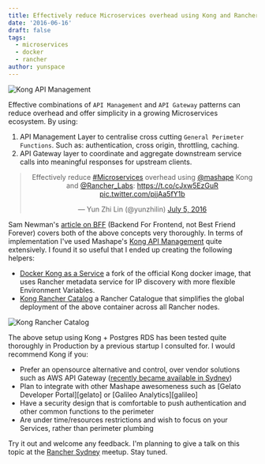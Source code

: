 ```yaml
---
title: Effectively reduce Microservices overhead using Kong and Rancher
date: '2016-06-16'
draft: false
tags:
  - microservices
  - docker
  - rancher
author: yunspace
---
```


![Kong API Management](/images/kong/kong-api-management.png)

Effective combinations of `API Management` and `API Gateway` patterns can reduce overhead and offer simplicity in a growing Microservices ecosystem. By using:

 1. API Management Layer to centralise cross cutting `General Perimeter Functions`. Such as: authentication, cross origin, throttling, caching.  
 2. API Gateway layer to coordinate and aggregate downstream service calls into meaningful responses for upstream clients.

<center><blockquote class="twitter-tweet" data-cards="hidden" data-lang="en"><p lang="en" dir="ltr">Effectively reduce <a href="https://twitter.com/hashtag/Microservices?src=hash">#Microservices</a> overhead using <a href="https://twitter.com/mashape">@mashape</a> Kong and <a href="https://twitter.com/Rancher_Labs">@Rancher_Labs</a>: <a href="https://t.co/cJxw5EzGuR">https://t.co/cJxw5EzGuR</a> <a href="https://t.co/pjjAa5fY1b">pic.twitter.com/pjjAa5fY1b</a></p>&mdash; Yun Zhi Lin (@yunzhilin) <a href="https://twitter.com/yunzhilin/status/750348936640995328">July 5, 2016</a></blockquote>
<script async src="//platform.twitter.com/widgets.js" charset="utf-8"></script></center>

Sam Newman's [article on BFF][bff-pattern] (Backend For Frontend, not Best Friend Forever) covers both of the above concepts very thoroughly. In terms of implementation I've used Mashape's [Kong API Management][kong-url] quite extensively. I found it so useful that I ended up creating the following helpers:  

- [Docker Kong as a Service][kong-docker-service] a fork of the official Kong docker image, that uses Rancher metadata service for IP discovery with more flexible Environment Variables. 
- [Kong Rancher Catalog][kong-catalog] a Rancher Catalogue that simplifies the global deployment of the above container across all Rancher nodes.

![Kong Rancher Catalog](/images/kong/kong-catalog.png)

The above setup using Kong + Postgres RDS has been tested quite thoroughly in Production by a previous startup I consulted for. I would recommend Kong if you:

- Prefer an opensource alternative and control, over vendor solutions such as AWS API Gateway ([recently became available in Sydney][aws-api-gateway-syd])
- Plan to integrate with other Mashape awesomeness such as [Gelato Developer Portal][gelato] or [Galileo Analytics][galileo]
- Have a security design that is comfortable to push authentication and other common functions to the perimeter
- Are under time/resources restrictions and wish to focus on your Services, rather than perimeter plumbing

Try it out and welcome any feedback. I'm planning to give a talk on this topic at the [Rancher Sydney][rancher-syd] meetup. Stay tuned.


[aws-api-gateway-syd]:	https://aws.amazon.com/about-aws/whats-new/2016/06/amazon-api-gateway-available-in-asia-pacific-sydney/
[bff-pattern]:			http://samnewman.io/patterns/architectural/bff/
[kong-url]:				https://getkong.org/
[kong-docker-service]:	https://github.com/LittleBayDigital/docker-kong-service
[kong-catalog]:			https://github.com/LittleBayDigital/littlebay-rancher-catalog
[gelato-url]:			https://gelato.io/
[galileo-url]:			https://getgalileo.io/
[rancher-syd]:			http://www.meetup.com/Rancher-Sydney/

